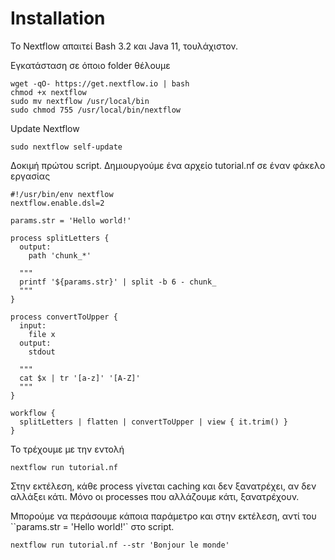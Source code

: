 # Installation

Το Nextflow απαιτεί Bash 3.2 και Java 11, τουλάχιστον.

Εγκατάσταση σε όποιο folder θέλουμε

```
wget -qO- https://get.nextflow.io | bash
chmod +x nextflow
sudo mv nextflow /usr/local/bin
sudo chmod 755 /usr/local/bin/nextflow
```

Update Nextflow

```
sudo nextflow self-update
```

Δοκιμή πρώτου script. Δημιουργούμε ένα αρχείο tutorial.nf σε έναν φάκελο εργασίας

```
#!/usr/bin/env nextflow
nextflow.enable.dsl=2

params.str = 'Hello world!'

process splitLetters {
  output:
    path 'chunk_*'

  """
  printf '${params.str}' | split -b 6 - chunk_
  """
}

process convertToUpper {
  input:
    file x
  output:
    stdout

  """
  cat $x | tr '[a-z]' '[A-Z]'
  """
}

workflow {
  splitLetters | flatten | convertToUpper | view { it.trim() }
}
```

Το τρέχουμε με την εντολή

```
nextflow run tutorial.nf
```

Στην εκτέλεση, κάθε process γίνεται caching και δεν ξανατρέχει, αν δεν αλλάξει κάτι. Μόνο οι processes που αλλάζουμε κάτι, ξανατρέχουν.

Μπορούμε να περάσουμε κάποια παράμετρο και στην εκτέλεση, αντί του ``params.str = 'Hello world!'` στο script.

```
nextflow run tutorial.nf --str 'Bonjour le monde'
```

